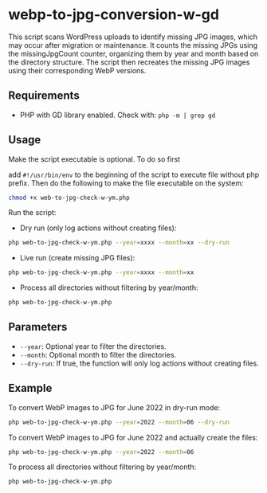 # webp-to-jpg-conversion-w-gd

This script scans WordPress uploads to identify missing JPG images, which may occur after migration or maintenance. It counts the missing JPGs using the missingJpgCount counter, organizing them by year and month based on the directory structure. The script then recreates the missing JPG images using their corresponding WebP versions.

## Requirements

- PHP with GD library enabled. Check with: `php -m | grep gd`

## Usage

Make the script executable is optional. To do so first 

add `#!/usr/bin/env` to the beginning of the script to execute file without php prefix. Then do the following to make the file executable on the system:
```sh
chmod +x web-to-jpg-check-w-ym.php
```

Run the script:

- Dry run (only log actions without creating files):
```sh
php web-to-jpg-check-w-ym.php --year=xxxx --month=xx --dry-run
```

- Live run (create missing JPG files):
```sh
php web-to-jpg-check-w-ym.php --year=xxxx --month=xx
```

- Process all directories without filtering by year/month:
```sh
php web-to-jpg-check-w-ym.php
```

## Parameters

- `--year`: Optional year to filter the directories.
- `--month`: Optional month to filter the directories.
- `--dry-run`: If true, the function will only log actions without creating files.

## Example

To convert WebP images to JPG for June 2022 in dry-run mode:
```sh
php web-to-jpg-check-w-ym.php --year=2022 --month=06 --dry-run
```

To convert WebP images to JPG for June 2022 and actually create the files:
```sh
php web-to-jpg-check-w-ym.php --year=2022 --month=06
```

To process all directories without filtering by year/month:
```sh
php web-to-jpg-check-w-ym.php
```
